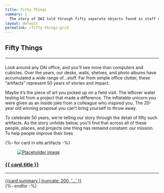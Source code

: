 ```yaml
---
title: Fifty Things
summary: |
  The story of DAI told through fifty seperate objects found in staff offices around the globe. 
layout: default
permalink: /fifty-things-grid
--- 
```

<section class="feature-wrap section">
  <div class="feature container">
    <div class="dai-box">
      <h1 class="title is-size-2">
        Fifty Things
        <hr class="bar">
      </h1>
      <div class="feature--detail">
        <p>Look around any DAI office, and you’ll see more than computers and cubicles. Over the years, our desks, walls, shelves, and photo albums have accumulated a wide range of…stuff. Far from simple office clutter, these “artifacts” represent 50 years of stories and impact.</p> 
        <p>Maybe it’s the piece of art you picked up on a field visit. The leftover water testing kit from a project that made a difference. The inflatable unicorn you were given as an inside joke from a colleague who inspired you. The 20-year old winning proposal you can’t bring yourself to throw away. </p>
        <p>To celebrate 50 years, we're telling our story through the detail of fifty such artifacts. As the story unfolds below, you'll find that across all of these people, places, and projects one thing has remaind constant: our mission. To help people improve their lives</p>
      </div>
    </div>
  </div>
</section>
<section class="section">
  <div class="container fifty-things">
  {%- for card in site.artifacts -%}
  <a href="{{card.url}}">
    <div class="card card-grid">
      <div class="front">
        <div class="card-image">
          <figure class="image is-4by4">
            <img src="{{card.image}}" alt="Placeholder image">
          </figure>
        </div>
      </div>
      <div class="back">
        <div class="card-content">
          <div class="media">
            <div class="media-content">
              <h3 class="title is-4">{{ card.title }}<hr class="bar"></h3>
            </div>
          </div>
          <div class="content">
          {{card.summary | truncate: 200, '...' }}
          </div>
        </div>
      </div>
    </div>
  </a>
  {%- endfor -%}
  </div>
</section>
<script>
$(".card-grid").flip({
          trigger: 'hover'
        });

        $(".flip-btn").click(function(){
          $(this).closest(".card-grid").flip(true);
        });

        $(".unflip-btn").click(function(){
          $(this).closest(".card-grid").flip(false);
        });
</script>